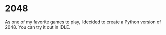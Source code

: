 # 2048

As one of my favorite games to play, I decided to create a Python version of 2048. You can try it out in IDLE.

